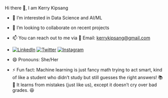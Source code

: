   Hi there 👋, I am Kerry Kipsang

- 👀 I’m interested in Data Science and AI/ML
- 💞️ I’m looking to collaborate on recent projects
- 📫 You can reach out to me via 📧 Email: [kerrykipsang@gmail.com](kerrykipsang@gmail.com.com)
- [![LinkedIn](https://img.shields.io/badge/LinkedIn-blue?style=for-the-badge&logo=linkedin)](https://www.linkedin.com/in/kerry-kipsang-6a91ba32a/)
[![Twitter](https://img.shields.io/badge/Twitter-blue?style=for-the-badge&logo=twitter)](https://x.com/KipsangKerry?t=YOowjAhIRlYbEeOovA24Pw&s=09)
[![Instagram](https://img.shields.io/badge/Instagram-purple?style=for-the-badge&logo=instagram)](https://www.instagram.com/kerry_kipsang/profilecard/?igsh=MTBxajJ0am04cm05aw==)


- 😄 Pronouns: She/Her
- ⚡ Fun fact:  Machine learning is just fancy math trying to act smart, kind of like a student who didn’t study but still guesses the right answers! 📚🎯 It learns from mistakes (just like us), except it doesn’t cry over bad grades. 😆

<!---
kxrrym03/kxrrym03 is a ✨ special ✨ repository because its `README.md` (this file) appears on your GitHub profile.
You can click the Preview link to take a look at your changes.
--->
